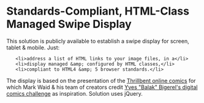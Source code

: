 # Standards-Compliant, HTML-Class Managed Swipe Display

This solution is publicly available to establish a swipe display for screen, tablet &amp; mobile. Just:<ol>

	<li>address a list of HTML links to your image files, in a</li>
	<li>display managed &amp; configured by HTML classes,</li>
	<li>compliant to HTML4 &amp; 5 browser standards.</li>

</ol>The display is based on the presentation of the <a href="http://thrillbent.com">Thrillbent online comics</a> for which Mark Waid &amp; his team of creators credit <a href="http://www.deviantart.com/balak01/art/about-DIGITAL-COMICS-111966969">Yves "Balak" Bigerel's digital comics challenge</a> as inspiration. Solution uses jQuery.
